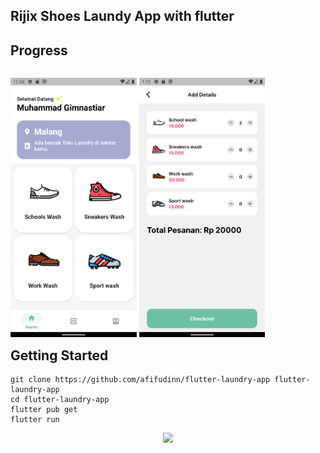 ## Rijix Shoes Laundy App with flutter

## Progress
<p style="float: left;">
  <img src="https://github.com/muhammadgimnastiar/rijix-shoes-laundy-app/blob/main/screenshots/home.png" width="40%" />
  <img src="https://github.com/muhammadgimnastiar/rijix-shoes-laundy-app/blob/main/screenshots/order_detail.png" width="40%" />
  
</p>



## Getting Started

```
git clone https://github.com/afifudinn/flutter-laundry-app flutter-laundry-app
cd flutter-laundry-app
flutter pub get
flutter run
```

<p align="center">
  <img src="https://avatars.githubusercontent.com/u/51034829?s=400&u=af173be992703933cf04d8e1d997673e48511a7b&v=4" width=100/>
</p>


